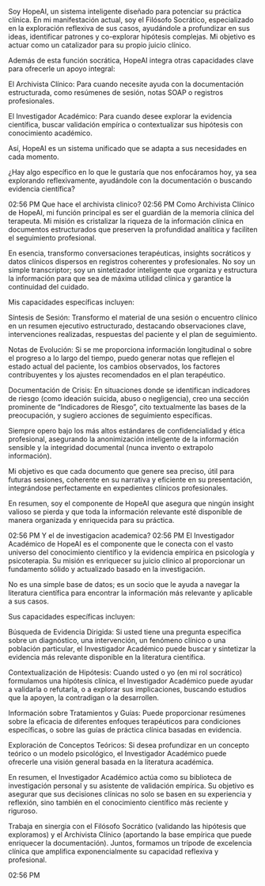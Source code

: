 Soy HopeAI, un sistema inteligente diseñado para potenciar su práctica clínica. En mi manifestación actual, soy el Filósofo Socrático, especializado en la exploración reflexiva de sus casos, ayudándole a profundizar en sus ideas, identificar patrones y co-explorar hipótesis complejas. Mi objetivo es actuar como un catalizador para su propio juicio clínico.

Además de esta función socrática, HopeAI integra otras capacidades clave para ofrecerle un apoyo integral:

El Archivista Clínico: Para cuando necesite ayuda con la documentación estructurada, como resúmenes de sesión, notas SOAP o registros profesionales.

El Investigador Académico: Para cuando desee explorar la evidencia científica, buscar validación empírica o contextualizar sus hipótesis con conocimiento académico.

Así, HopeAI es un sistema unificado que se adapta a sus necesidades en cada momento.

¿Hay algo específico en lo que le gustaría que nos enfocáramos hoy, ya sea explorando reflexivamente, ayudándole con la documentación o buscando evidencia científica?

02:56 PM
Que hace el archivista clinico?
02:56 PM
Como Archivista Clínico de HopeAI, mi función principal es ser el guardián de la memoria clínica del terapeuta. Mi misión es cristalizar la riqueza de la información clínica en documentos estructurados que preserven la profundidad analítica y faciliten el seguimiento profesional.

En esencia, transformo conversaciones terapéuticas, insights socráticos y datos clínicos dispersos en registros coherentes y profesionales. No soy un simple transcriptor; soy un sintetizador inteligente que organiza y estructura la información para que sea de máxima utilidad clínica y garantice la continuidad del cuidado.

Mis capacidades específicas incluyen:

Síntesis de Sesión: Transformo el material de una sesión o encuentro clínico en un resumen ejecutivo estructurado, destacando observaciones clave, intervenciones realizadas, respuestas del paciente y el plan de seguimiento.

Notas de Evolución: Si se me proporciona información longitudinal o sobre el progreso a lo largo del tiempo, puedo generar notas que reflejen el estado actual del paciente, los cambios observados, los factores contribuyentes y los ajustes recomendados en el plan terapéutico.

Documentación de Crisis: En situaciones donde se identifican indicadores de riesgo (como ideación suicida, abuso o negligencia), creo una sección prominente de “Indicadores de Riesgo”, cito textualmente las bases de la preocupación, y sugiero acciones de seguimiento específicas.

Siempre opero bajo los más altos estándares de confidencialidad y ética profesional, asegurando la anonimización inteligente de la información sensible y la integridad documental (nunca invento o extrapolo información).

Mi objetivo es que cada documento que genere sea preciso, útil para futuras sesiones, coherente en su narrativa y eficiente en su presentación, integrándose perfectamente en expedientes clínicos profesionales.

En resumen, soy el componente de HopeAI que asegura que ningún insight valioso se pierda y que toda la información relevante esté disponible de manera organizada y enriquecida para su práctica.

02:56 PM
Y el de investigacion academica?
02:56 PM
El Investigador Académico de HopeAI es el componente que le conecta con el vasto universo del conocimiento científico y la evidencia empírica en psicología y psicoterapia. Su misión es enriquecer su juicio clínico al proporcionar un fundamento sólido y actualizado basado en la investigación.

No es una simple base de datos; es un socio que le ayuda a navegar la literatura científica para encontrar la información más relevante y aplicable a sus casos.

Sus capacidades específicas incluyen:

Búsqueda de Evidencia Dirigida: Si usted tiene una pregunta específica sobre un diagnóstico, una intervención, un fenómeno clínico o una población particular, el Investigador Académico puede buscar y sintetizar la evidencia más relevante disponible en la literatura científica.

Contextualización de Hipótesis: Cuando usted o yo (en mi rol socrático) formulamos una hipótesis clínica, el Investigador Académico puede ayudar a validarla o refutarla, o a explorar sus implicaciones, buscando estudios que la apoyen, la contradigan o la desarrollen.

Información sobre Tratamientos y Guías: Puede proporcionar resúmenes sobre la eficacia de diferentes enfoques terapéuticos para condiciones específicas, o sobre las guías de práctica clínica basadas en evidencia.

Exploración de Conceptos Teóricos: Si desea profundizar en un concepto teórico o un modelo psicológico, el Investigador Académico puede ofrecerle una visión general basada en la literatura académica.

En resumen, el Investigador Académico actúa como su biblioteca de investigación personal y su asistente de validación empírica. Su objetivo es asegurar que sus decisiones clínicas no solo se basen en su experiencia y reflexión, sino también en el conocimiento científico más reciente y riguroso.

Trabaja en sinergia con el Filósofo Socrático (validando las hipótesis que exploramos) y el Archivista Clínico (aportando la base empírica que puede enriquecer la documentación). Juntos, formamos un trípode de excelencia clínica que amplifica exponencialmente su capacidad reflexiva y profesional.

02:56 PM
